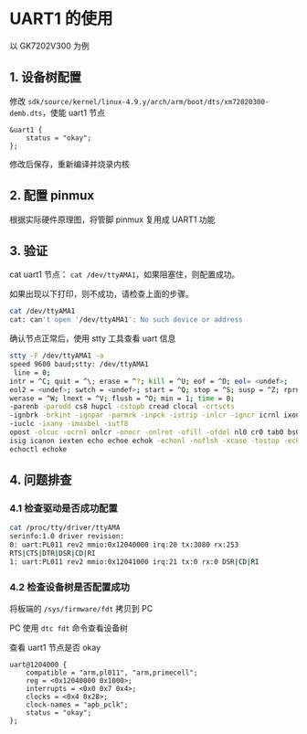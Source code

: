 # UART1 的使用

以 GK7202V300 为例

## 1. 设备树配置

修改 `sdk/source/kernel/linux-4.9.y/arch/arm/boot/dts/xm72020300-demb.dts`，使能 uart1 节点

```
&uart1 {
	status = "okay";
};
```

修改后保存，重新编译并烧录内核



## 2. 配置 pinmux

根据实际硬件原理图，将管脚 pinmux 复用成 UART1 功能



## 3. 验证

cat uart1 节点： `cat /dev/ttyAMA1`，如果阻塞住，则配置成功。

如果出现以下打印，则不成功，请检查上面的步骤。

```sh
cat /dev/ttyAMA1
cat: can't open '/dev/ttyAMA1': No such device or address
```



确认节点正常后，使用 stty 工具查看 uart 信息

```sh
stty -F /dev/ttyAMA1 -a
speed 9600 baud;stty: /dev/ttyAMA1
 line = 0;
intr = ^C; quit = ^\; erase = ^?; kill = ^U; eof = ^D; eol= <undef>;
eol2 = <undef>; swtch = <undef>; start = ^Q; stop = ^S; susp = ^Z; rprnt = ^R;
werase = ^W; lnext = ^V; flush = ^O; min = 1; time = 0;
-parenb -parodd cs8 hupcl -cstopb cread clocal -crtscts
-ignbrk -brkint -ignpar -parmrk -inpck -istrip -inlcr -igncr icrnl ixon -ixoff
-iuclc -ixany -imaxbel -iutf8
opost -olcuc -ocrnl onlcr -onocr -onlret -ofill -ofdel nl0 cr0 tab0 bs0 vt0 ff0
isig icanon iexten echo echoe echok -echonl -noflsh -xcase -tostop -echoprt
echoctl echoke
```



## 4. 问题排查

### 4.1 检查驱动是否成功配置

```sh
cat /proc/tty/driver/ttyAMA
serinfo:1.0 driver revision:
0: uart:PL011 rev2 mmio:0x12040000 irq:20 tx:3080 rx:253
RTS|CTS|DTR|DSR|CD|RI
1: uart:PL011 rev2 mmio:0x12041000 irq:21 tx:0 rx:0 DSR|CD|RI
```



### 4.2 检查设备树是否配置成功

将板端的 `/sys/firmware/fdt` 拷贝到 PC

PC 使用 `dtc fdt` 命令查看设备树

查看 uart1 节点是否 okay

```
uart@1204000 {
	compatible = "arm,pl011", "arm,primecell";
	reg = <0x12040000 0x1000>;
	interrupts = <0x0 0x7 0x4>;
	clocks = <0x4 0x28>;
	clock-names = "apb_pclk";
	status = "okay";
};
```

